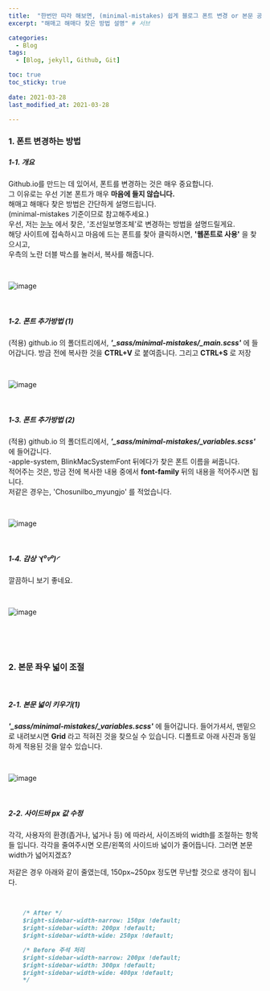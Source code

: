 ```yaml
---
title:  "한번만 따라 해보면, (minimal-mistakes) 쉽게 블로그 폰트 변경 or 본문 공간 널비 조절 방법" # 제목
excerpt: "해매고 해매다 찾은 방법 설명" # 서브

categories:
  - Blog
tags:
  - [Blog, jekyll, Github, Git]

toc: true
toc_sticky: true
 
date: 2021-03-28
last_modified_at: 2021-03-28

---
```


### 1. 폰트 변경하는 방법

##### 1-1. 개요
Github.io를 만드는 데 있어서, 폰트를 변경하는 것은 매우 중요합니다.  
그 이유로는 우선 기본 폰트가 매우 **마음에 들지 않습니다.**  
해매고 해매다 찾은 방법은 간단하게 설명드립니다.  
(minimal-mistakes 기준이므로 참고해주세요.)  
우선, 저는 [눈누](https://noonnu.cc/font_page/63) 에서 찾은, '조선일보명조체'로 변경하는 방법을 설명드릴게요.  
해당 사이트에 접속하시고 마음에 드는 폰트를 찾아 클릭하시면, **'웹폰트로 사용'** 을 찾으시고,  
우측의 노란 더블 박스를 눌러서, 복사를 해줍니다.  

<br>

![image](https://user-images.githubusercontent.com/50326455/112749977-c4239c80-9000-11eb-8615-ad789452efc0.png)

<br>
  
##### 1-2. 폰트 추가방법 (1)
  (적용) github.io 의 폴더트리에서, ***'_sass/minimal-mistakes/_main.scss'*** 에 들어갑니다.
  방금 전에 복사한 것을 **CTRL+V** 로 붙여줍니다. 그리고 **CTRL+S** 로 저장

<br>

![image](https://user-images.githubusercontent.com/50326455/112750149-b4588800-9001-11eb-9cee-575668615309.png)

<br>
  
##### 1-3. 폰트 추가방법 (2)
(적용) github.io 의 폴더트리에서, ***'_sass/minimal-mistakes/_variables.scss'*** 에 들어갑니다.  
-apple-system, BlinkMacSystemFont 뒤에다가 찾은 폰트 이름을 써줍니다.  
적어주는 것은, 방금 전에 복사한 내용 중에서 **font-family** 뒤의 내용을 적어주시면 됩니다.  
저같은 경우는, 'Chosunilbo_myungjo' 를 적었습니다.

<br>

![image](https://user-images.githubusercontent.com/50326455/112750245-7c9e1000-9002-11eb-99ff-51328814f11f.png)

<br>

##### 1-4. 감상 ◝(⁰▿⁰)◜
깔끔하니 보기 좋네요.

<br>

![image](https://user-images.githubusercontent.com/50326455/112750307-dbfc2000-9002-11eb-8250-077c10aeec16.png)

<br>
<br>
<br>

### 2. 본문 좌우 넓이 조절

<br>

##### 2-1. 본문 넓이 키우기(1)
***'_sass/minimal-mistakes/_variables.scss'*** 에 들어갑니다.
들어가셔서, 맨밑으로 내려보시면 **Grid** 라고 적혀진 것을 찾으실 수 있습니다.
디폴트로 아래 사진과 동일하게 적용된 것을 알수 있습니다.

<br>

![image](https://user-images.githubusercontent.com/50326455/112750487-d2bf8300-9003-11eb-8d1a-12605db34279.png)

<br>

##### 2-2. 사이드바 px 값 수정  

각각, 사용자의 환경(좁거나, 넓거나 등) 에 따라서, 사이즈바의 width를 조절하는 항목들 입니다.
각각을 줄여주시면 오른/왼쪽의 사이드바 넓이가 줄어듭니다. 그러면 본문 width가 넓어지겠죠?  

저같은 경우 아래와 같이 줄였는데, 150px~250px 정도면 무난할 것으로 생각이 됩니다.  

<br>

```md
    /* After */
    $right-sidebar-width-narrow: 150px !default;
    $right-sidebar-width: 200px !default;
    $right-sidebar-width-wide: 250px !default;

    /* Before 주석 처리 
    $right-sidebar-width-narrow: 200px !default;
    $right-sidebar-width: 300px !default;
    $right-sidebar-width-wide: 400px !default;
    */
```